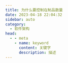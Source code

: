 ```yaml
---
title: 为什么要控制在制品数量
date: 2023-04-18 22:04:32
sidebar: auto
category: 
  - 软件架构
head:
  - - meta
    - name: keyword
      content: 关键字
      description: 描述
---
```


